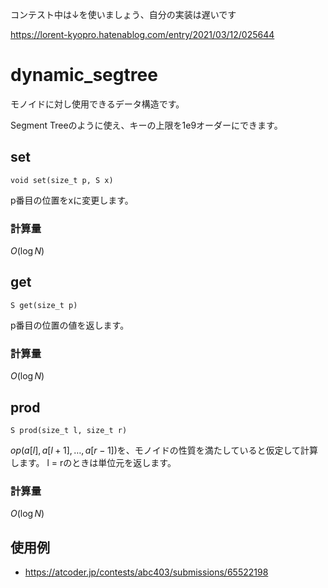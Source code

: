 コンテスト中は↓を使いましょう、自分の実装は遅いです

https://lorent-kyopro.hatenablog.com/entry/2021/03/12/025644

# dynamic_segtree

モノイドに対し使用できるデータ構造です。

Segment Treeのように使え、キーの上限を1e9オーダーにできます。

## set

```
void set(size_t p, S x)
```
p番目の位置をxに変更します。

### 計算量
$O(\log N)$

## get
```
S get(size_t p)
```
p番目の位置の値を返します。

### 計算量
$O(\log N)$

## prod
```
S prod(size_t l, size_t r)
```
$op(a[l], a[l+1], \dots, a[r-1])$を、モノイドの性質を満たしていると仮定して計算します。
l = rのときは単位元を返します。

### 計算量
$O(\log N)$

## 使用例
- https://atcoder.jp/contests/abc403/submissions/65522198

